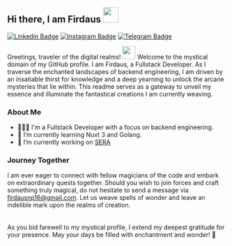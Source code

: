 ## Hi there, I am Firdaus <img src="https://media.giphy.com/media/v1.Y2lkPTc5MGI3NjExaW92cG4xcmk1aWM1anQ0Ym9zY3dqZDQxZmZhaGR4NnZ3aHZjdW50ZyZlcD12MV9pbnRlcm5hbF9naWZfYnlfaWQmY3Q9ZQ/LOnt6uqjD9OexmQJRB/giphy.gif" width="35px" style="margin-bottom: -10px">

[![Linkedin Badge](https://img.shields.io/badge/-LinkedIn-0e76a8?style=flat-square&logo=Linkedin&logoColor=white)](https://linkedin.com/in/firdaus-nanda)
[![Instagram Badge](https://img.shields.io/badge/-Instagram-e4405f?style=flat-square&logo=Instagram&logoColor=white)](https://instagram.com/dausnp/)
[![Telegram Badge](https://img.shields.io/badge/-Telegram-0088cc?style=flat-square&logo=Telegram&logoColor=white)](https://t.me/dausnp)

Greetings, traveler of the digital realms! <img src="https://media.giphy.com/media/v1.Y2lkPTc5MGI3NjExaGc2MGplYnNlOWxpYmJ3bTQxMjUxZ3E1NG5ndm9kOHNydmp3MXJqZiZlcD12MV9pbnRlcm5hbF9naWZfYnlfaWQmY3Q9cw/66rL8PmB42HOn3tgZe/giphy.gif" width="30px"> Welcome to the mystical domain of my GitHub profile. I am Firdaus, a Fullstack Developer. As I traverse the enchanted landscapes of backend engineering, I am driven by an insatiable thirst for knowledge and a deep yearning to unlock the arcane mysteries that lie within. This readme serves as a gateway to unveil my essence and illuminate the fantastical creations I am currently weaving.

### About Me
- 🧙🏻‍♂️ I'm a Fullstack Developer with a focus on backend engineering.
- 🌱 I’m currently learning Nuxt 3 and Golang.
- 🔭 I’m currently working on [SERA](https://www.sera.astra.co.id/)

### Journey Together
I am ever eager to connect with fellow magicians of the code and embark on extraordinary quests together. Should you wish to join forces and craft something truly magical, do not hesitate to send a message via <a href="mailto:firdausnp16@gmail.com">firdausnp16@gmail.com</a>. Let us weave spells of wonder and leave an indelible mark upon the realms of creation.
<br/>
<br/>
<br/>
As you bid farewell to my mystical profile, I extend my deepest gratitude for your presence. May your days be filled with enchantment and wonder! 🌟
